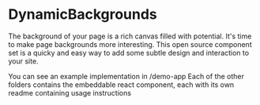 # DynamicBackgrounds
The background of your page is a rich canvas filled with potential. It's time to make page backgrounds more interesting. This open source component set is a quicky and easy way to add some subtle design and interaction to your site.

You can see an example implementation in /demo-app
Each of the other folders contains the embeddable react component, each with its own readme containing usage instructions
